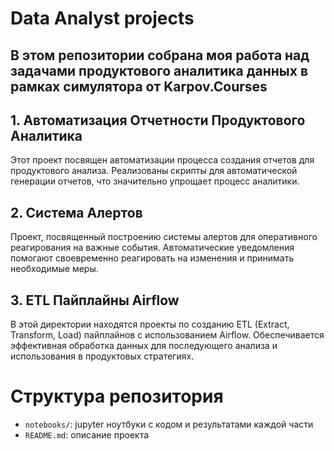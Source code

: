 # Data Analyst projects

## В этом репозитории собрана моя работа над задачами продуктового аналитика данных в рамках симулятора от Karpov.Courses

## 1. Автоматизация Отчетности Продуктового Аналитика
Этот проект посвящен автоматизации процесса создания отчетов для продуктового анализа. Реализованы скрипты для автоматической генерации отчетов, что значительно упрощает процесс аналитики.

## 2. Система Алертов
Проект, посвященный построению системы алертов для оперативного реагирования на важные события. Автоматические уведомления помогают своевременно реагировать на изменения и принимать необходимые меры.

## 3. ETL Пайплайны Airflow
В этой директории находятся проекты по созданию ETL (Extract, Transform, Load) пайплайнов с использованием Airflow. Обеспечивается эффективная обработка данных для последующего анализа и использования в продуктовых стратегиях.

# Структура репозитория

- `notebooks/`: jupyter ноутбуки с кодом и результатами каждой части
- `README.md`: описание проекта
